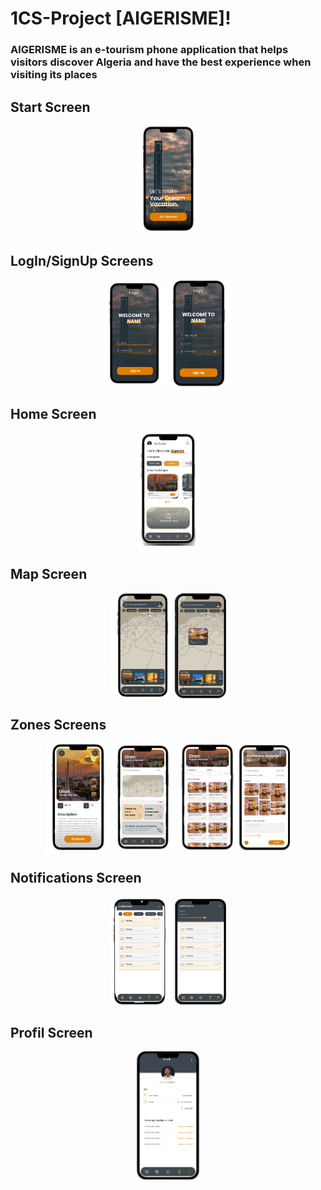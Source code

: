 # 1CS-Project [AlGERISME]!

### AlGERISME is an e-tourism phone application that helps visitors discover Algeria and have the best experience when visiting its places

## Start Screen

<p align="center">
<img  width="20%" src="./assets/UI-images/start.png"/>
</p>

## LogIn/SignUp Screens

<p align="center">
<img align="center" width="20%" src="./assets/UI-images/SignIn.png"/>
<img align="center" width="20%" src="./assets/UI-images/SignUp.png"/>
</p>

## Home Screen

<p align="center">
  <img  width="20%" src="./assets/UI-images/Home.png"/>
</p>

## Map Screen

<p align="center">
  <img align="center" width="20%" src="./assets/UI-images/Map.png"/>
   <img align="center" width="16.3%" src="./assets/UI-images/map2.png"/>
</p>

## Zones Screens

<p align="center">
<img align="center" width="20%" src="./assets/UI-images/Zone.png"/>
<img align="center" width="20%" src="./assets/UI-images/navigation.png"/>
<img align="center" width="19%" src="./assets/UI-images/events.png"/>
<img align="center" width="16%" src="./assets/UI-images/Carte.png"/>
</p>

## Notifications Screen

<p align="center">
<img align="center" width="20%" src="./assets/UI-images/notification.png"/>
<img align="center" width="16.3%" src="./assets/UI-images/notification2.png"/>
</p>

## Profil Screen

<p align="center">
<img align="center" width="20%" src="./assets/UI-images/Profil.png"/>
</p>
